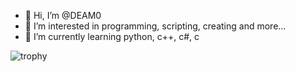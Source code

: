 - 👋 Hi, I’m @DEAM0
- 👀 I’m interested in programming, scripting, creating and more...
- 🌱 I’m currently learning python, c++, c#, c

![trophy](https://github-profile-trophy.vercel.app/?username=DEAM0)
